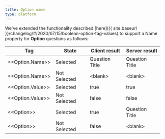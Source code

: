 ```yaml
---
title: Option name
type: platform
---
```


We've extended the functionality described [here]({{ site.baseurl }}/changelog/#/2020/07/15/boolean-option-tag-values) to support a Name property for **Option** questions as follows:

|Tag|State|Client result|Server result|
|---|---|---|---|
|&lt;&lt;Option.Name&gt;&gt;|Selected|Question Title|Question Title|
|&lt;&lt;Option.Name&gt;&gt;|Not Selected|&lt;blank&gt;|&lt;blank&gt;|
|&lt;&lt;Option.Value&gt;&gt;|Selected|true|true|
|&lt;&lt;Option.Value&gt;&gt;|Not Selected|false|false|
|&lt;&lt;Option&gt;&gt;|Selected|true|Question Title|
|&lt;&lt;Option&gt;&gt;|Not Selected|false|&lt;blank&gt;|